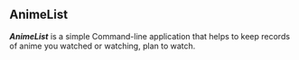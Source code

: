 ## AnimeList

***AnimeList*** is a simple Command-line application that helps to keep records of anime you watched or watching, plan to watch.